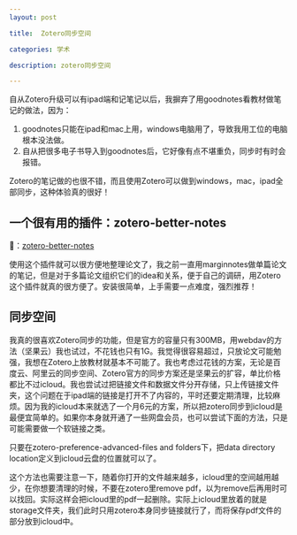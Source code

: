 ```yaml
---
layout: post

title:  Zotero同步空间

categories: 学术

description: zotero同步空间

---
```


自从Zotero升级可以有ipad端和记笔记以后，我摒弃了用goodnotes看教材做笔记的做法，因为：

1. goodnotes只能在ipad和mac上用，windows电脑用了，导致我用工位的电脑根本没法做。
2. 自从把很多电子书导入到goodnotes后，它好像有点不堪重负，同步时有时会报错。

Zotero的笔记做的也很不错，而且使用Zotero可以做到windows，mac，ipad全部同步，这种体验真的很好！

## 一个很有用的插件：zotero-better-notes

🔗：[zotero-better-notes](https://github.com/windingwind/zotero-better-notes)

使用这个插件就可以很方便地整理论文了，我之前一直用marginnotes做单篇论文的笔记，但是对于多篇论文组织它们的idea和关系，便于自己的调研，用Zotero这个插件就真的很方便了。安装很简单，上手需要一点难度，强烈推荐！

## 同步空间

我真的很喜欢Zotero同步的功能，但是官方的容量只有300MB，用webdav的方法（坚果云）我也试过，不花钱也只有1G。我觉得很容易超过，只放论文可能勉强，我想在Zotero上放教材就基本不可能了。我也考虑过花钱的方案，无论是百度云、阿里云的同步空间、Zotero官方的同步方案还是坚果云的扩容，单比价格都比不过icloud。我也尝试过把链接文件和数据文件分开存储，只上传链接文件夹，这个问题在于ipad端的链接是打开不了内容的，平时还要定期清理，比较麻烦。因为我的icloud本来就选了一个月6元的方案，所以把zotero同步到icloud是最便宜简单的。如果你本身就开通了一些网盘会员，也可以尝试下面的方法，只是可能需要做一个软链接之类。

只要在zotero-preference-advanced-files and folders下，把data directory location定义到icloud云盘的位置就可以了。

这个方法也需要注意一下，随着你打开的文件越来越多，icloud里的空间越用越少，在你想要清理的时候，不要在zotero里remove pdf，以为remove后再用时可以找回。实际这样会把icloud里的pdf一起删除。实际上icloud里放着的就是storage文件夹，我们此时只用zotero本身同步链接就行了，而将保存pdf文件的部分放到icloud中。

